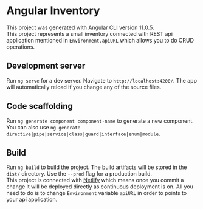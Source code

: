 # Angular Inventory

This project was generated with [Angular CLI](https://github.com/angular/angular-cli) version 11.0.5. <br />
This project represents a small inventory connected with REST api application mentioned in `Environment.apiURL`  which allows you to do CRUD operations.

## Development server

Run `ng serve` for a dev server. Navigate to `http://localhost:4200/`. The app will automatically reload if you change any of the source files.

## Code scaffolding

Run `ng generate component component-name` to generate a new component. You can also use `ng generate directive|pipe|service|class|guard|interface|enum|module`.

## Build

Run `ng build` to build the project. The build artifacts will be stored in the `dist/` directory. Use the `--prod` flag for a production build. </br>
This project is connected with [Netlify](https://inventory-web-app.netlify.app/) which means once you commit a change it will be deployed directly as continuous deployment is on.
All you need to do is to change `Environment` variable `apiURL` in order to points to your api application.

